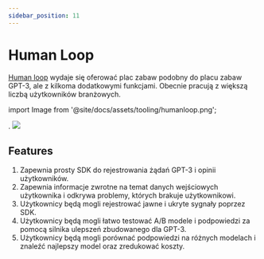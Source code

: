 ```yaml
---
sidebar_position: 11
---
```


# Human Loop

[Human loop](https://humanloop.com/) wydaje się oferować plac zabaw podobny do placu zabaw GPT-3,
ale z kilkoma dodatkowymi funkcjami. Obecnie pracują z większą liczbą użytkowników branżowych.

import Image from '@site/docs/assets/tooling/humanloop.png';

<div style={{textAlign: 'center'}}>.
  <img src={Image} style={{width: "750px"}} />
</div>

## Features
1. Zapewnia prosty SDK do rejestrowania żądań GPT-3 i opinii użytkowników.
2. Zapewnia informacje zwrotne na temat danych wejściowych użytkownika i odkrywa problemy, których brakuje użytkownikowi.
3. Użytkownicy będą mogli rejestrować jawne i ukryte sygnały poprzez SDK.
4. Użytkownicy będą mogli łatwo testować A/B modele i podpowiedzi za pomocą silnika ulepszeń zbudowanego dla GPT-3.
5. Użytkownicy będą mogli porównać podpowiedzi na różnych modelach i znaleźć najlepszy model oraz zredukować koszty.


